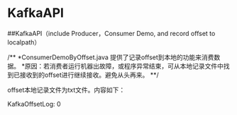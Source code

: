# KafkaAPI
##KafkaAPI（include Producer，Consumer Demo, and record offset to localpath）

/**
  *ConsumerDemoByOffset.java  提供了记录offset到本地的功能来消费数据。
  *原因：若消费者运行机器出故障，或程序异常结束，可从本地记录文件中找到已接收到的offset进行继续接收。避免从头再来。
  **/
  
offset本地记录文件为txt文件。内容如下：

KafkaOffsetLog:
0

